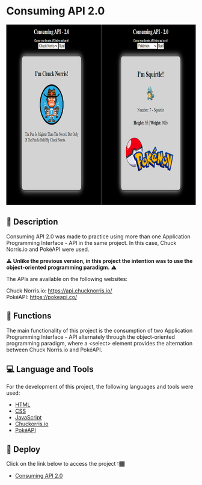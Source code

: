 # Consuming API 2.0

<p align="center" >
  <img src="./images/consuming-API-v2-screen.png" width="854px" height="480px" alt="Consuming-API-v2 Screen" />
</p>

## 📑 Description

<p>Consuming API 2.0 was made to practice using more than one Application Programming Interface - API in the same project. In this case, Chuck Norris.io and PokéAPI were used.</p>
<p>

  ⚠️ **Unlike the previous version, in this project the intention was to use the object-oriented programming paradigm.** ⚠️
</p>

<p>
  The APIs are available on the following websites:
</p>

Chuck Norris.io: https://api.chucknorris.io/
<br />
PokéAPI: https://pokeapi.co/

## 🔗 Functions

<p>The main functionality of this project is the consumption of two Application Programming Interface - API alternately through the object-oriented programming paradigm, where a &#60;select&#62; element provides the alternation between Chuck Norris.io and PokéAPI.</p>

## 💻 Language and Tools

<p>For the development of this project, the following languages and tools were used:</p>

- [HTML](https://developer.mozilla.org/pt-BR/docs/Web/HTML)
- [CSS](https://developer.mozilla.org/pt-BR/docs/Web/CSS)
- [JavaScript](https://developer.mozilla.org/pt-BR/docs/Web/JavaScript)
- [Chuckorris.io](https://api.chucknorris.io/)
- [PokéAPI](https://pokeapi.co/)

## 🚀 Deploy

<p>Click on the link below to access the project 👇🏾</p>

- [Consuming API 2.0](https://hrodrigomota.github.io/consuming-API-v2/)
